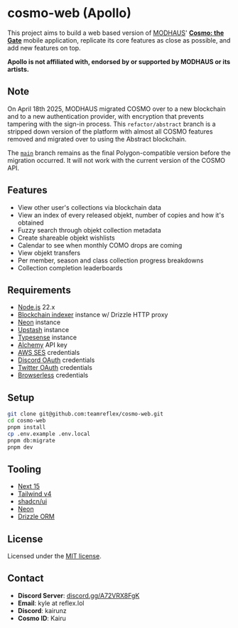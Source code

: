 # cosmo-web (Apollo)

This project aims to build a web based version of [MODHAUS](https://www.mod-haus.com/)' **[Cosmo: the Gate](https://play.google.com/store/apps/details?id=com.modhaus.cosmo)** mobile application, replicate its core features as close as possible, and add new features on top.

**Apollo is not affiliated with, endorsed by or supported by MODHAUS or its artists.**

## Note

On April 18th 2025, MODHAUS migrated COSMO over to a new blockchain and to a new authentication provider, with encryption that prevents tampering with the sign-in process. This `refactor/abstract` branch is a stripped down version of the platform with almost all COSMO features removed and migrated over to using the Abstract blockchain.

The [`main`](https://github.com/teamreflex/cosmo-web/blob/main) branch remains as the final Polygon-compatible version before the migration occurred. It will not work with the current version of the COSMO API.

## Features

- View other user's collections via blockchain data
- View an index of every released objekt, number of copies and how it's obtained
- Fuzzy search through objekt collection metadata
- Create shareable objekt wishlists
- Calendar to see when monthly COMO drops are coming
- View objekt transfers
- Per member, season and class collection progress breakdowns
- Collection completion leaderboards

## Requirements

- [Node.js](https://nodejs.org/en/) 22.x
- [Blockchain indexer](https://github.com/teamreflex/cosmo-db) instance w/ Drizzle HTTP proxy
- [Neon](https://neon.tech/) instance
- [Upstash](https://upstash.com/) instance
- [Typesense](https://typesense.org/) instance
- [Alchemy](https://www.alchemy.com/) API key
- [AWS SES](https://aws.amazon.com/ses/) credentials
- [Discord OAuth](https://discord.com/developers/docs/topics/oauth2) credentials
- [Twitter OAuth](https://docs.x.com/resources/fundamentals/authentication/oauth-2-0/overview) credentials
- [Browserless](https://www.browserless.io/) credentials

## Setup

```bash
git clone git@github.com:teamreflex/cosmo-web.git
cd cosmo-web
pnpm install
cp .env.example .env.local
pnpm db:migrate
pnpm dev
```

## Tooling

- [Next 15](https://nextjs.org/)
- [Tailwind v4](https://tailwindcss.com/)
- [shadcn/ui](https://ui.shadcn.com/docs)
- [Neon](https://neon.tech/)
- [Drizzle ORM](https://orm.drizzle.team/)

## License

Licensed under the [MIT license](https://github.com/teamreflex/cosmo-web/blob/refactor/abstract/LICENSE.md).

## Contact

- **Discord Server**: [discord.gg/A72VRX8FgK](https://discord.gg/A72VRX8FgK)
- **Email**: kyle at reflex.lol
- **Discord**: kairunz
- **Cosmo ID**: Kairu
